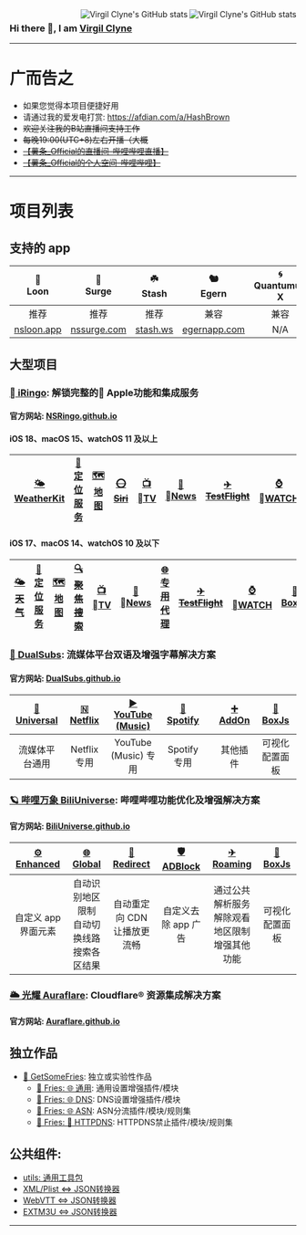 <a href="https://github.com/VirgilClyne#gh-light-mode-only">
  <img src="https://github-readme-stats.vercel.app/api?username=VirgilClyne&show_icons=true&hide_border=true&icon_color=586069&title_color=60696f&include_all_commits=true&hide_title=true" align="right" alt="Virgil Clyne's GitHub stats" />
</a>

<a href="https://github.com/VirgilClyne#gh-dark-mode-only">
  <img src="https://github-readme-stats.vercel.app/api?username=VirgilClyne&show_icons=true&hide_border=true&icon_color=60696f&title_color=8d939d&include_all_commits=true&hide_title=true&bg_color=21262d&text_color=8d939d" align="right" alt="Virgil Clyne's GitHub stats" />
</a>

### Hi there 👋, I am [Virgil Clyne](https://github.com/VirgilClyne)

---
# 广而告之
  * 如果您觉得本项目便捷好用
  * 请通过我的爱发电打赏: https://afdian.com/a/HashBrown
  * ~~欢迎关注我的B站直播间支持工作~~
  * ~~每晚19:00(UTC+8)左右开播（大概~~
  * [~~【薯条_Official的直播间-哔哩哔哩直播】~~](https://b23.tv/1LeNwhE)
  * [~~【薯条_Official的个人空间-哔哩哔哩】~~](https://b23.tv/Z6GIBAE)

---
# 项目列表
## 支持的 app
| 🎈<br>Loon | 🌊<br>Surge | ☘️<br>Stash |🐿️<br>Egern | 🌀<br>Quantumult X | 🚀<br>Shadowrocket |
| :---: | :---: | :---: | :---: | :---: | :---: |
| 推荐 | 推荐 | 推荐 | 兼容 | 兼容 | 部分兼容 |
| [nsloon.app](https://nsloon.app/) | [nssurge.com](https://nssurge.com/) | [stash.ws](https://stash.ws/) | [egernapp.com](https://egernapp.com/) | N/A | N/A |
## 大型项目
### [ iRingo](https://github.com/NSRingo): 解锁完整的 Apple功能和集成服务
#### 官方网站: [NSRingo.github.io](https://NSRingo.github.io/)
#### iOS 18、macOS 15、watchOS 11 及以上
| [🌤<br/>WeatherKit](https://nsringo.github.io/guide/Weather/weather-kit) | [📍<br/>定位服务](https://nsringo.github.io/guide/GeoServices/location-service) | [🗺️<br/>地图](https://nsringo.github.io/guide/GeoServices/maps) | [~~⭕<br/>Siri~~](https://nsringo.github.io/guide/Siri/siri) | [📺<br/>TV](https://nsringo.github.io/guide/apple-tv) | [📰<br/>News](https://nsringo.github.io/guide/apple-news) | [~~✈<br/>TestFlight~~](https://nsringo.github.io/guide/test-flight) | [⌚️<br/>WATCH](https://nsringo.github.io/guide/apple-watch) | [🧰<br/>BoxJs](https://nsringo.github.io/guide/box-js) |
| :---: | :---: | :---: | :---: | :---: | :---: | :---: | :---: | :---: |
#### iOS 17、macOS 14、watchOS 10 及以下
| [~~🌤<br/>天气~~](https://nsringo.github.io/guide/Weather/weather) | [📍<br/>定位服务](https://nsringo.github.io/guide/GeoServices/location-service) | [🗺️<br/>地图](https://nsringo.github.io/guide/GeoServices/maps) | [~~🔍<br/>聚焦搜索~~](https://nsringo.github.io/guide/Siri/spotlight) | [📺<br/>TV](https://nsringo.github.io/guide/apple-tv) | [📰<br/>News](https://nsringo.github.io/guide/apple-news) | [~~🌐<br/>专用代理~~](https://nsringo.github.io/guide/private-relay) | [~~✈<br/>TestFlight~~](https://nsringo.github.io/guide/test-flight) | [⌚️<br/>WATCH](https://nsringo.github.io/guide/apple-watch) | [🧰<br/>BoxJs](https://nsringo.github.io/guide/box-js) |
| :---: | :---: | :---: | :---: | :---: | :---: | :---: | :---: | :---: | :---: |

### [🍿️ DualSubs](https://github.com/DualSubs): 流媒体平台双语及增强字幕解决方案
#### 官方网站: [DualSubs.github.io](https://DualSubs.github.io/)
| [🎦<br/>Universal](https://DualSubs.github.io/guide/universal) | [🇳<br/>Netflix](https://DualSubs.github.io/guide/netflix) | [▶️<br/>YouTube (Music)](https://DualSubs.github.io/guide/youtube) | [🎵<br/>Spotify](https://DualSubs.github.io/guide/spotify) || [➕<br/>AddOn](https://DualSubs.github.io/guide/addon) | [🧰<br/>BoxJs](https://DualSubs.github.io/guide/box-js) |
| :---: | :---: | :---: | :---: | :---: | :---: | :---: |
| 流媒体平台通用 | Netflix 专用 | YouTube (Music) 专用 | Spotify 专用 || 其他插件 | 可视化配置面板 |

### [🪐 哔哩万象 BiliUniverse](https://github.com/BiliUniverse): 哔哩哔哩功能优化及增强解决方案
#### 官方网站: [BiliUniverse.github.io](https://BiliUniverse.github.io/)
| [⚙<br/>Enhanced](https://Enhanced.BiliUniverse.io) | [🌐<br/>Global](https://Global.BiliUniverse.io) | [🔀<br/>Redirect](https://Redirect.BiliUniverse.io) | [🛡️<br/>ADBlock](https://ADBlock.BiliUniverse.io) | [✈<br/>Roaming](https://Roaming.BiliUniverse.io) | [🧰<br/>BoxJs](https://BoxJs.BiliUniverse.io) |
| :---: | :---: | :---: | :---: | :---: | :---: |
| 自定义 app 界面元素 | 自动识别地区限制<br/>自动切换线路<br/>搜索各区结果 | 自动重定向 CDN<br/>让播放更流畅 | 自定义去除 app 广告 | 通过公共解析服务<br/>解除观看地区限制<br/>增强其他功能 | 可视化配置面板 |

### [🌥️ 光耀 Auraflare](https://github.com/Auraflare): Cloudflare® 资源集成解决方案
#### 官方网站: [Auraflare.github.io](https://Auraflare.github.io/)

## 独立作品
* [🍟 GetSomeFries](../../../GetSomeFries): 独立或实验性作品
  * [🍟 Fries: 🌐 通用](../../../GetSomeFries/wiki/🌐-通用): 通用设置增强插件/模块
  * [🍟 Fries: 🌐 DNS](../../../GetSomeFries/wiki/🌐-DNS): DNS设置增强插件/模块
  * [🍟 Fries: 🌐 ASN](../../../GetSomeFries/wiki/🌐-ASN): ASN分流插件/模块/规则集
  * [🍟 Fries: 🚫 HTTPDNS](../../../GetSomeFries/wiki/🚫-HTTPDNS): HTTPDNS禁止插件/模块/规则集
## 公共组件:
  * [utils: 通用工具包](../../../../NanoCat-Me/utils)
  * [XML/Plist <=> JSON转换器](../../../../NanoCat-Me/XML)
  * [WebVTT <=> JSON转换器](../../../../DualSubs/WebVTT)
  * [EXTM3U <=> JSON转换器](../../../../DualSubs/EXTM3U)

---

<!--
**VirgilClyne/VirgilClyne** is a ✨ _special_ ✨ repository because its `README.md` (this file) appears on your GitHub profile.

Here are some ideas to get you started:

- 🔭 I’m currently working on ...
- 🌱 I’m currently learning ...
- 👯 I’m looking to collaborate on ...
- 🤔 I’m looking for help with ...
- 💬 Ask me about ...
- 📫 How to reach me: ...
- 😄 Pronouns: ...
- ⚡ Fun fact: ...

https://github.githubassets.com/images/mona-whisper.gif
[![Virgil Clyne's GitHub stats](https://github-readme-stats.vercel.app/api?username=VirgilClyne&show_icons=true)](https://github.com/anuraghazra/github-readme-stats)
[![Top Langs](https://github-readme-stats.vercel.app/api/top-langs/?username=VirgilClyne&layout=compact)](https://github.com/anuraghazra/github-readme-stats)
[![iRingo](https://github-readme-stats.vercel.app/api/pin/?username=VirgilClyne&repo=iRingo)](https://github.com/VirgilClyne/iRingo)
[![iRingo](https://github-readme-stats.vercel.app/api/pin/?username=VirgilClyne&repo=GetSomeFries)](https://github.com/VirgilClyne/GetSomeFries)
-->
